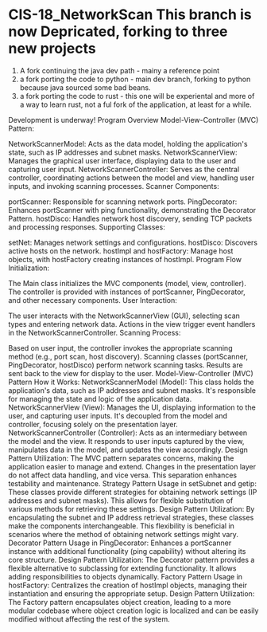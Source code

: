 # CIS-18_NetworkScan This branch is now Depricated, forking to three new projects
1. A fork continuing the java dev path - mainy a reference point 
2. a fork porting the code to python - main dev branch, forking to python because java sourced some bad beans.
3. a fork porting the code to rust - this one will be experiental and more of a way to learn rust, not a ful fork of the application, at least for a while.





Development is underway!
Program Overview
Model-View-Controller (MVC) Pattern:

  NetworkScannerModel: Acts as the data model, holding the application's state, such as IP addresses and subnet masks.
  NetworkScannerView: Manages the graphical user interface, displaying data to the user and capturing user input.
  NetworkScannerController: Serves as the central controller, coordinating actions between the model and view, handling user inputs, and invoking scanning processes.
Scanner Components:

  portScanner: Responsible for scanning network ports.
  PingDecorator: Enhances portScanner with ping functionality, demonstrating the Decorator Pattern.
  hostDisco: Handles network host discovery, sending TCP packets and processing responses.
Supporting Classes:

  setNet: Manages network settings and configurations.
  hostDisco: Discovers active hosts on the network.
  hostImpl and hostFactory: Manage host objects, with hostFactory creating instances of hostImpl.
  Program Flow
Initialization:

  The Main class initializes the MVC components (model, view, controller).
  The controller is provided with instances of portScanner, PingDecorator, and other necessary components.
User Interaction:

  The user interacts with the NetworkScannerView (GUI), selecting scan types and entering network data.
  Actions in the view trigger event handlers in the NetworkScannerController.
Scanning Process:

  Based on user input, the controller invokes the appropriate scanning method (e.g., port scan, host discovery).
  Scanning classes (portScanner, PingDecorator, hostDisco) perform network scanning tasks.
  Results are sent back to the view for display to the user.
Model-View-Controller (MVC) Pattern
How it Works:
  NetworkScannerModel (Model): This class holds the application's data, such as IP addresses and subnet masks. It's responsible for managing the state and logic of the application data.
  NetworkScannerView (View): Manages the UI, displaying information to the user, and capturing user inputs. It's decoupled from the model and controller, focusing solely on the presentation layer.
  NetworkScannerController (Controller): Acts as an intermediary between the model and the view. It responds to user inputs captured by the view, manipulates data in the model, and updates the view accordingly.
Design Pattern Utilization:
  The MVC pattern separates concerns, making the application easier to manage and extend. Changes in the presentation layer do not affect data handling, and vice versa. This separation enhances testability and maintenance.
  Strategy Pattern
  Usage in setSubnet and getip:
  These classes provide different strategies for obtaining network settings (IP addresses and subnet masks). This allows for flexible substitution of various methods for retrieving these settings.
  Design Pattern Utilization:
  By encapsulating the subnet and IP address retrieval strategies, these classes make the components interchangeable. This flexibility is beneficial in scenarios where the method of obtaining network settings might vary.
Decorator Pattern
  Usage in PingDecorator:
  Enhances a portScanner instance with additional functionality (ping capability) without altering its core structure.
  Design Pattern Utilization:
  The Decorator pattern provides a flexible alternative to subclassing for extending functionality. It allows adding responsibilities to objects dynamically.
Factory Pattern
  Usage in hostFactory:
  Centralizes the creation of hostImpl objects, managing their instantiation and ensuring the appropriate setup.
  Design Pattern Utilization:
  The Factory pattern encapsulates object creation, leading to a more modular codebase where object creation logic is localized and can be easily modified without affecting the rest of the system.
